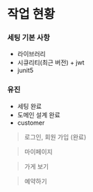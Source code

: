 # 작업 현황

### 세팅 기본 사항
- 라이브러리
- 시큐리티(최근 버전) + jwt
- junit5

### 유진

* 세팅 완료
* 도메인 설계 완료
* customer

> 로그인, 회원 가입 (완료)

> 마이페이지

> 가게 보기

> 예약하기